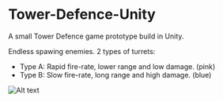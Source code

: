 # Tower-Defence-Unity

A small Tower Defence game prototype build in Unity.

Endless spawing enemies.
2 types of turrets:
- Type A: Rapid fire-rate, lower range and low damage. (pink)
- Type B: Slow fire-rate, long range and high damage. (blue)
  

![Alt text](http://www.aholla.co.uk/wp-content/uploads/tower-defence-unity.png "Screenshot")
